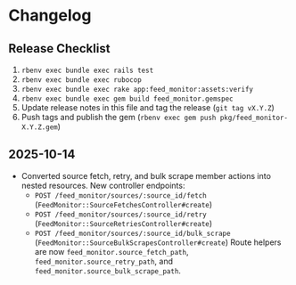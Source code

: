 # Changelog

## Release Checklist

1. `rbenv exec bundle exec rails test`
2. `rbenv exec bundle exec rubocop`
3. `rbenv exec bundle exec rake app:feed_monitor:assets:verify`
4. `rbenv exec bundle exec gem build feed_monitor.gemspec`
5. Update release notes in this file and tag the release (`git tag vX.Y.Z`)
6. Push tags and publish the gem (`rbenv exec gem push pkg/feed_monitor-X.Y.Z.gem`)

## 2025-10-14

- Converted source fetch, retry, and bulk scrape member actions into nested resources. New controller endpoints:
  - `POST /feed_monitor/sources/:source_id/fetch` (`FeedMonitor::SourceFetchesController#create`)
  - `POST /feed_monitor/sources/:source_id/retry` (`FeedMonitor::SourceRetriesController#create`)
  - `POST /feed_monitor/sources/:source_id/bulk_scrape` (`FeedMonitor::SourceBulkScrapesController#create`)
  Route helpers are now `feed_monitor.source_fetch_path`, `feed_monitor.source_retry_path`, and `feed_monitor.source_bulk_scrape_path`.
